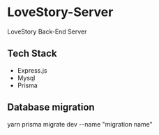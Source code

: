 # LoveStory-Server
LoveStory Back-End Server

## Tech Stack
- Express.js
- Mysql
- Prisma

## Database migration
yarn prisma migrate dev --name "migration name"